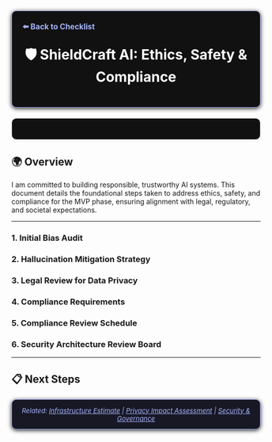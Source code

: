 <section style="border:1px solid #a5b4fc; border-radius:10px; margin:1.5em 0; box-shadow:0 2px 8px #222; padding:1.5em; background:#111; color:#fff;">
<div style="margin-bottom:1.5em;">
  <a href="./checklist.md" style="color:#a5b4fc; font-weight:bold; text-decoration:none; font-size:1.1em;">⬅️ Back to Checklist</a>
</div>
<h1 align="center" style="margin-top:0; font-size:2em;">🛡️ ShieldCraft AI: Ethics, Safety & Compliance</h1>
</section>

<section style="border:1px solid #e0e0e0; border-radius:10px; margin:1.5em 0; box-shadow:0 2px 8px #f0f0f0; padding:1.5em; background:#111; color:#fff;">
</section>

## 🌍 Overview

I am committed to building responsible, trustworthy AI systems. This document details the foundational steps taken to address ethics, safety, and compliance for the MVP phase, ensuring alignment with legal, regulatory, and societal expectations.

***

### 1. Initial Bias Audit

<ul>
  <ul>
  </ul>
</ul>

### 2. Hallucination Mitigation Strategy

<ul>
  <ul>
  </ul>
</ul>

### 3. Legal Review for Data Privacy

<ul>
  <ul>
  </ul>
</ul>

### 4. Compliance Requirements

<ul>
  <ul>
  </ul>
</ul>

### 5. Compliance Review Schedule

<ul>
  <ul>
  </ul>
</ul>

### 6. Security Architecture Review Board

<ul>
  <ul>
  </ul>
</ul>

***

## 📋 Next Steps

<ul>
</ul>

<section style="border:1px solid #a5b4fc; border-radius:10px; margin:1.5em 0; box-shadow:0 2px 8px #222; padding:1em; background:#181825; color:#a5b4fc; font-size:0.95em; text-align:center;">
  <em>Related: <a href="./infra_estimate.md" style="color:#a5b4fc;">Infrastructure Estimate</a> | <a href="./privacy_impact_assessment.md" style="color:#a5b4fc;">Privacy Impact Assessment</a> | <a href="./security_governance.md" style="color:#a5b4fc;">Security & Governance</a></em>
</section>
